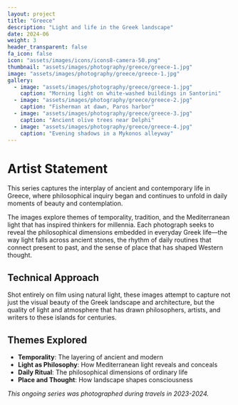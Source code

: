 ```yaml
---
layout: project
title: "Greece"
description: "Light and life in the Greek landscape"
date: 2024-06
weight: 3
header_transparent: false
fa_icon: false
icon: "assets/images/icons/icons8-camera-50.png"
thumbnail: "assets/images/photography/greece/greece-1.jpg"
image: "assets/images/photography/greece/greece-1.jpg"
gallery:
  - image: "assets/images/photography/greece/greece-1.jpg"
    caption: "Morning light on white-washed buildings in Santorini"
  - image: "assets/images/photography/greece/greece-2.jpg"
    caption: "Fisherman at dawn, Paros harbor"
  - image: "assets/images/photography/greece/greece-3.jpg"
    caption: "Ancient olive trees near Delphi"
  - image: "assets/images/photography/greece/greece-4.jpg"
    caption: "Evening shadows in a Mykonos alleyway"
---
```


# Artist Statement

This series captures the interplay of ancient and contemporary life in Greece, where philosophical inquiry began and continues to unfold in daily moments of beauty and contemplation.

The images explore themes of temporality, tradition, and the Mediterranean light that has inspired thinkers for millennia. Each photograph seeks to reveal the philosophical dimensions embedded in everyday Greek life—the way light falls across ancient stones, the rhythm of daily routines that connect present to past, and the sense of place that has shaped Western thought.

## Technical Approach

Shot entirely on film using natural light, these images attempt to capture not just the visual beauty of the Greek landscape and architecture, but the quality of light and atmosphere that has drawn philosophers, artists, and writers to these islands for centuries.

## Themes Explored

- **Temporality**: The layering of ancient and modern
- **Light as Philosophy**: How Mediterranean light reveals and conceals
- **Daily Ritual**: The philosophical dimensions of ordinary life
- **Place and Thought**: How landscape shapes consciousness

*This ongoing series was photographed during travels in 2023-2024.*
